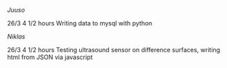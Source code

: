 *Juuso*

26/3 4 1/2 hours Writing data to mysql with python

*Niklas*

26/3 4 1/2 hours Testing ultrasound sensor on difference surfaces, writing html from JSON via javascript
